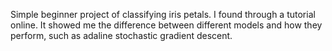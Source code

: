 Simple beginner project of classifying iris petals. I found through a tutorial online. It showed me the difference between different models and how they perform, such as adaline stochastic gradient descent.